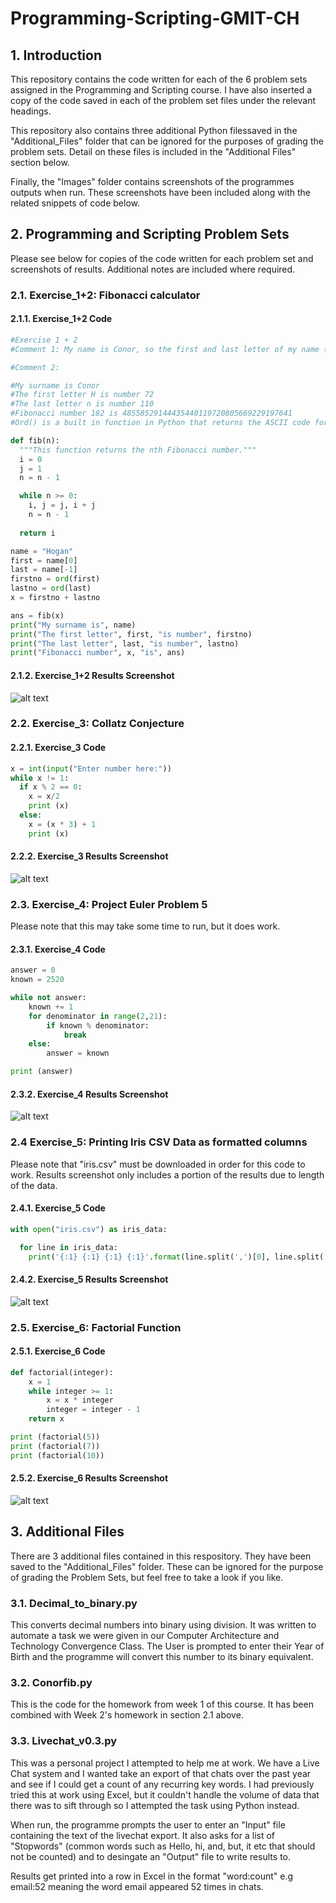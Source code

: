 # Programming-Scripting-GMIT-CH

## 1. Introduction 
This repository contains the code written for each of the 6 problem sets assigned in the Programming and Scripting course.
I have also inserted a copy of the code saved in each of the problem set files under the relevant headings.

This repository also contains three additional Python filessaved in the "Additional_Files" folder that can be ignored for the purposes of grading the problem sets. Detail on these files is included in the "Additional Files" section below.

Finally, the "Images" folder contains screenshots of the programmes outputs when run. These screenshots have been included along with the related snippets of code below.

## 2. Programming and Scripting Problem Sets

Please see below for copies of the code written for each problem set and screenshots of results. Additional notes are included where required.

### 2.1. Exercise_1+2: Fibonacci calculator

#### 2.1.1. Exercise_1+2 Code
```python
#Exercise 1 + 2 
#Comment 1: My name is Conor, so the first and last letter of my name (C + R= 3 + 18) give the number  21. The 21st Fibonacci number is 10,946. 

#Comment 2:

#My surname is Conor
#The first letter H is number 72
#The last letter n is number 110
#Fibonacci number 182 is 48558529144435440119720805669229197641
#Ord() is a built in function in Python that returns the ASCII code for a charecter.

def fib(n):
  """This function returns the nth Fibonacci number."""
  i = 0
  j = 1
  n = n - 1

  while n >= 0:
    i, j = j, i + j
    n = n - 1
  
  return i

name = "Hogan"
first = name[0]
last = name[-1]
firstno = ord(first)
lastno = ord(last)
x = firstno + lastno

ans = fib(x)
print("My surname is", name)
print("The first letter", first, "is number", firstno)
print("The last letter", last, "is number", lastno)
print("Fibonacci number", x, "is", ans)
```

#### 2.1.2. Exercise_1+2 Results Screenshot
![alt text](https://github.com/ConorHogan/Programming-Scripting-GMIT-CH/blob/master/Images/Exercise2_Results.png "Exercise_1+2 Results")

### 2.2. Exercise_3: Collatz Conjecture

#### 2.2.1. Exercise_3 Code
```python
x = int(input("Enter number here:"))
while x != 1:
  if x % 2 == 0: 
    x = x/2
    print (x) 
  else:
    x = (x * 3) + 1
    print (x)
 ```
 
#### 2.2.2. Exercise_3 Results Screenshot
![alt text](https://github.com/ConorHogan/Programming-Scripting-GMIT-CH/blob/master/Images/Exercise3_results.png "Exercise_3 Results")

### 2.3. Exercise_4: Project Euler Problem 5
Please note that this may take some time to run, but it does work.

#### 2.3.1. Exercise_4 Code
```python
answer = 0
known = 2520

while not answer:
    known += 1
    for denominator in range(2,21):
        if known % denominator:
            break
    else:
        answer = known

print (answer)
```

#### 2.3.2. Exercise_4 Results Screenshot
![alt text](https://github.com/ConorHogan/Programming-Scripting-GMIT-CH/blob/master/Images/Exercise4_results.png "Exercise_4 Results")

### 2.4 Exercise_5: Printing Iris CSV Data as formatted columns
Please note that "iris.csv" must be downloaded in order for this code to work. 
Results screenshot only includes a portion of the results due to length of the data.

#### 2.4.1. Exercise_5 Code
```python
with open("iris.csv") as iris_data:

  for line in iris_data:
    print('{:1} {:1} {:1} {:1}'.format(line.split(',')[0], line.split(',')[1], line.split(',')[2], line.split(',')[3]))
```

#### 2.4.2. Exercise_5 Results Screenshot
![alt text](https://github.com/ConorHogan/Programming-Scripting-GMIT-CH/blob/master/Images/Exercise5_Results.png "Exercise_5 Results")

### 2.5. Exercise_6: Factorial Function

#### 2.5.1. Exercise_6 Code
```python
def factorial(integer):
    x = 1
    while integer >= 1:
        x = x * integer
        integer = integer - 1
    return x

print (factorial(5))
print (factorial(7))
print (factorial(10))
```

#### 2.5.2. Exercise_6 Results Screenshot
![alt text](https://github.com/ConorHogan/Programming-Scripting-GMIT-CH/blob/master/Images/Exercise6_results.png "Exercise_6 Results")

## 3. Additional Files
There are 3 additional files contained in this respository. They have been saved to the "Additional_Files" folder. These can be ignored for the purpose of grading the Problem Sets, but feel free to take a look if you like. 

### 3.1. Decimal_to_binary.py
This converts decimal numbers into binary using division. It was written to automate a task we were given in our Computer Architecture and Technology Convergence Class. The User is prompted to enter their Year of Birth and the programme will convert this number to its binary equivalent.

### 3.2. Conorfib.py
This is the code for the homework from week 1 of this course. It has been combined with Week 2's homework in section 2.1 above.

### 3.3. Livechat_v0.3.py
This was a personal project I attempted to help me at work. We have a Live Chat system and I wanted take an export of that chats over the past year and see if I could get a count of any recurring key words. I had previously tried this at work using Excel, but it couldn't handle the volume of data that there was to sift through so I attempted the task using Python instead. 

When run, the programme prompts the user to enter an "Input" file containing the text of the livechat export. It also asks for a list of "Stopwords" (common words such as Hello, hi, and, but, it etc that should not be counted) and to desingate an "Output" file to write results to. 

Results get printed into a row in Excel in the format "word:count" e.g email:52 meaning the word email appeared 52 times in chats. 


